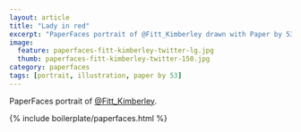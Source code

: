 ```yaml
---
layout: article
title: "Lady in red"
excerpt: "PaperFaces portrait of @Fitt_Kimberley drawn with Paper by 53 on an iPad."
image: 
  feature: paperfaces-fitt-kimberley-twitter-lg.jpg
  thumb: paperfaces-fitt-kimberley-twitter-150.jpg
category: paperfaces
tags: [portrait, illustration, paper by 53]
---
```


PaperFaces portrait of [@Fitt_Kimberley](http://twitter.com/Fitt_Kimberley).

{% include boilerplate/paperfaces.html %}